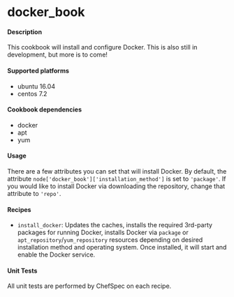 # docker_book

#### Description
This cookbook will install and configure Docker.  This is also still in development, but more is to come!

#### Supported platforms
 - ubuntu 16.04
 - centos 7.2

#### Cookbook dependencies
 - docker
 - apt
 - yum

#### Usage
There are a few attributes you can set that will install Docker.  By default, the attribute ```node['docker_book']['installation_method']``` is set to ```'package'```.  If you would like to install Docker via downloading the repository, change that attribute to ```'repo'```.

#### Recipes
 - ```install_docker```: Updates the caches, installs the required 3rd-party packages for running Docker, installs Docker via ```package``` or ```apt_repository```/```yum_repository``` resources depending on desired installation method and operating system.  Once installed, it will start and enable the Docker service.

#### Unit Tests
All unit tests are performed by ChefSpec on each recipe.
